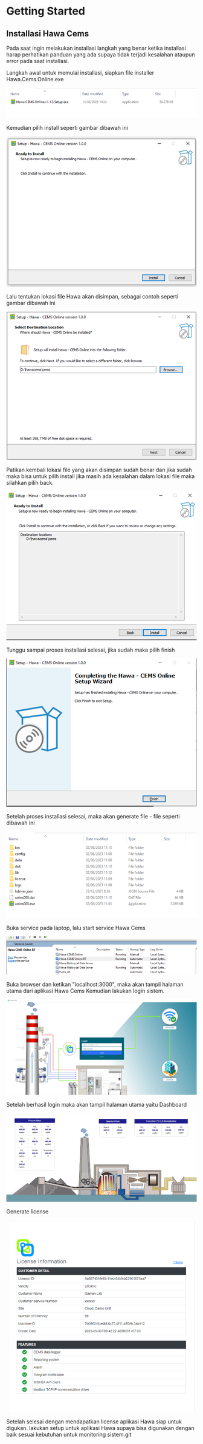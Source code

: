 # Getting Started

## Installasi Hawa Cems

 Pada saat ingin melakukan installasi langkah yang benar ketika installasi harap perhatikan panduan yang ada supaya tidak terjadi kesalahan ataupun error pada saat installasi.

Langkah awal untuk memulai installasi, siapkan file installer Hawa.Cems.Online.exe

![An Image](./img/file_exe.png)
  
Kemudian pilih install seperti gambar dibawah ini

![An Image](./img/step1.png)

Lalu tentukan lokasi file Hawa akan disimpan, sebagai contoh seperti gambar dibawah ini

![An Image](./img/step3.png)

Patikan kembali lokasi file yang akan disimpan sudah benar dan jika sudah maka bisa untuk pilih install jika masih ada kesalahan dalam lokasi file maka silahkan pilih back.

![An Image](./img/step4.png)

Tunggu sampai proses installasi selesai, jika sudah maka pilih finish

![An Image](./img/step5.png)

Setelah proses installasi selesai, maka akan generate file - file seperti dibawah ini

![An Image](./img/generate_file.png)

Buka service  pada laptop, lalu start service Hawa Cems

![An Image](./img/service.png)

Buka browser dan ketikan "localhost:3000", maka akan tampil halaman utama dari aplikasi Hawa Cems 
  Kemudian lakukan login sistem.

![An Image](./img/step_login.png)

Setelah berhasil login maka akan tampil halaman utama yaitu Dashboard

![An Image](./img/dashboard1.png)


Generate license 

![An Image](./img/license.png)

Setelah selesai dengan mendapatkan license aplikasi Hawa siap untuk digukan.
lakukan setup untuk aplikasi Hawa supaya bisa digunakan dengan baik sesuai kebutuhan untuk monitoring sistem.git 